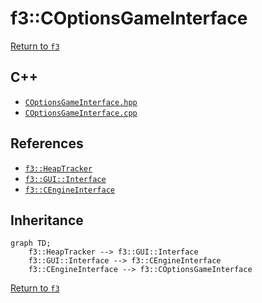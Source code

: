 # f3::COptionsGameInterface

[Return to `f3`](/docs/f3.md)

## C++

- [`COptionsGameInterface.hpp`](/c++/include/COptionsGameInterface.hpp)
- [`COptionsGameInterface.cpp`](/c++/source/COptionsGameInterface.cpp)

## References

- [`f3::HeapTracker`](/docs/f3/HeapTracker.md)
- [`f3::GUI::Interface`](/docs/f3/GUI/Interface.md)
- [`f3::CEngineInterface`](/docs/f3/CEngineInterface.md)

## Inheritance

```mermaid
graph TD;
    f3::HeapTracker --> f3::GUI::Interface
    f3::GUI::Interface --> f3::CEngineInterface
    f3::CEngineInterface --> f3::COptionsGameInterface
```

[Return to `f3`](/docs/f3.md)